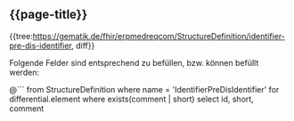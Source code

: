 ## {{page-title}}

{{tree:https://gematik.de/fhir/erpmedreqcom/StructureDefinition/identifier-pre-dis-identifier, diff}}

Folgende Felder sind entsprechend zu befüllen, bzw. können befüllt werden:

@```
from StructureDefinition
where name = 'IdentifierPreDisIdentifier'
for differential.element
    where exists(comment | short)
    select id, short, comment
```
